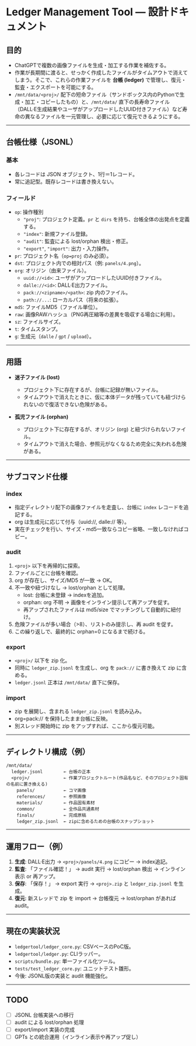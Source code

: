 # Ledger Management Tool — 設計ドキュメント

## 目的
- ChatGPTで複数の画像ファイルを生成・加工する作業を補佐する。
- 作業が長期間に渡ると、せっかく作成したファイルがタイムアウトで消えてしまう。そこで、これらの作業ファイルを **台帳 (ledger)** で管理し、復元・監査・エクスポートを可能にする。
- `/mnt/data/<proj>/` 配下の短命ファイル（サンドボックス内のPythonで生成・加工・コピーしたもの）と、`/mnt/data/` 直下の長寿命ファイル（DALL·E生成結果やユーザがアップロードしたUUID付きファイル）など寿命の異なるファイルを一元管理し、必要に応じて復元できるようにする。

---

## 台帳仕様（JSONL）

### 基本
- 各レコードは JSON オブジェクト、1行＝1レコード。
- 常に追記型。既存レコードは書き換えない。

### フィールド
- `op`: 操作種別
  - `"proj"`: プロジェクト定義。`pr` と `dirs` を持ち、台帳全体の出発点を定義する。
  - `"index"`: 新規ファイル登録。
  - `"audit"`: 監査による lost/orphan 検出・修正。
  - `"export"`, `"import"`: 出力・入力操作。
- `pr`: プロジェクト名（`op=proj` のみ必須）。
- `dst`: プロジェクト内での相対パス（例: `panels/4.png`）。
- `org`: オリジン（由来ファイル）。
  - `uuid://<id>`: ユーザがアップロードしたUUID付きファイル。
  - `dalle://<id>`: DALL·E出力ファイル。
  - `pack://<zipname>/<path>`: zip 内のファイル。
  - `path://...`: ローカルパス（将来の拡張）。
- `md5`: ファイルMD5（ファイル単位）。
- `raw`: 画像RAWハッシュ（PNG再圧縮等の差異を吸収する場合に利用）。
- `sz`: ファイルサイズ。
- `t`: タイムスタンプ。
- `g`: 生成元（`dalle` / `gpt` / `upload`）。

---

## 用語
- **迷子ファイル (lost)**  
  - プロジェクト下に存在するが、台帳に記録が無いファイル。  
  - タイムアウトで消えたときに、仮に本体データが残っていても紐づけられないので復活できない危険がある。

- **孤児ファイル (orphan)**  
  - プロジェクト下に存在するが、オリジン (org) と紐づけられないファイル。  
  - タイムアウトで消えた場合、参照元がなくなるため完全に失われる危険がある。

---

## サブコマンド仕様

### index
- 指定ディレクトリ配下の画像ファイルを走査し、台帳に `index` レコードを追記する。
- org は生成元に応じて付与（uuid://, dalle:// 等）。
- 実在チェックを行い、サイズ・md5一致ならコピー省略、一致しなければコピー。

### audit
1. `<proj>` 以下を再帰的に探索。
2. ファイルごとに台帳を確認。
3. org が存在し、サイズ/MD5 が一致 → OK。
4. 不一致や紐づけなし → lost/orphan として処理。
   - lost: 台帳に未登録 → indexを追加。
   - orphan: org 不明 → 画像をインライン提示して再アップを促す。
   - 再アップされたファイルは md5/size でマッチングして自動的に紐付け。
5. 危険ファイルが多い場合（>8）、リストのみ提示し、再 audit を促す。
6. この繰り返しで、最終的に orphan=0 になるまで続ける。

### export
- `<proj>/` 以下を zip 化。
- 同時に `ledger_zip.jsonl` を生成し、org を `pack://` に書き換えて zip に含める。
- `ledger.jsonl` 正本は `/mnt/data/` 直下に保存。

### import
- zip を展開し、含まれる `ledger_zip.jsonl` を読み込み。
- org=pack:// を保持したまま台帳に反映。
- 別スレッド開始時に zip をアップすれば、ここから復元可能。

---

## ディレクトリ構成（例）

```
/mnt/data/
  ledger.jsonl        ← 台帳の正本
  <proj>/             ← 作業プロジェクトルート(作品名など、そのプロジェクト固有の名前に置き換える)
    panels/           ← コマ画像
    references/       ← 参照画像
    materials/        ← 作品固有素材
    common/           ← 全作品共通素材
    finals/           ← 完成原稿
    ledger_zip.jsonl  ← zipに含めるための台帳のスナップショット
```

---

## 運用フロー（例）

1. **生成**: DALL·E出力 → `<proj>/panels/4.png` にコピー → index追記。
2. **監査**: 「ファイル確認！」 → audit 実行 → lost/orphan 検出 → インライン表示 or 再アップ。
3. **保存**: 「保存！」 → export 実行 → `<proj>.zip` と `ledger_zip.jsonl` を生成。
4. **復元**: 新スレッドで zip を import → 台帳復元 → lost/orphan があれば audit。

---

## 現在の実装状況
- `ledgertool/ledger_core.py`: CSVベースのPoC版。
- `ledgertool/ledger.py`: CLIラッパー。
- `scripts/bundle.py`: 単一ファイル化ツール。
- `tests/test_ledger_core.py`: ユニットテスト雛形。
- 今後: JSONL版の実装と audit 機能強化。

---

## TODO
- [ ] JSONL 台帳実装への移行
- [ ] audit による lost/orphan 処理
- [ ] export/import 実装の完成
- [ ] GPTs との統合運用（インライン表示や再アップ促し）

